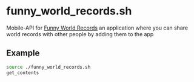 # funny_world_records.sh
Mobile-API for [Funny World Records](https://play.google.com/store/apps/details?id=com.funnylabz.funnyWorldRecords) an application where you can share world records with other people by adding them to the app

## Example
```bash
source ./funny_world_records.sh
get_contents
```
